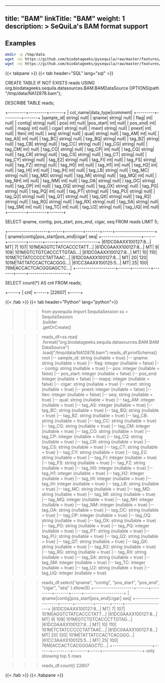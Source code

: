 
---
title: "BAM"
linkTitle: "BAM"
weight: 1
description: >
    SeQuiLa's BAM format support
---

## Examples

```bash
mkdir -p /tmp/data
wget -nc https://github.com/biodatageeks/pysequila/raw/master/features/data/NA12878.multichrom.md.bam -O /tmp/data/NA12878.bam
wget -nc https://github.com/biodatageeks/pysequila/raw/master/features/data/NA12878.multichrom.md.bam.bai -O /tmp/data/NA12878.bam.bai
```


{{< tabpane >}}
{{< tab header="SQL" lang="sql" >}}

CREATE TABLE IF NOT EXISTS reads
USING org.biodatageeks.sequila.datasources.BAM.BAMDataSource
OPTIONS(path "/tmp/data/NA12878.bam");

DESCRIBE TABLE reads;

+---------+---------+-------+
| col_name|data_type|comment|
+---------+---------+-------+
|sample_id|   string|   null|
|    qname|   string|   null|
|     flag|      int|   null|
|   contig|   string|   null|
|      pos|      int|   null|
|pos_start|      int|   null|
|  pos_end|      int|   null|
|     mapq|      int|   null|
|    cigar|   string|   null|
|    rnext|   string|   null|
|    pnext|      int|   null|
|     tlen|      int|   null|
|      seq|   string|   null|
|     qual|   string|   null|
|   tag_AM|      int|   null|
|   tag_AS|      int|   null|
|   tag_BC|   string|   null|
|   tag_BQ|   string|   null|
|   tag_BZ|   string|   null|
|   tag_CB|   string|   null|
|   tag_CC|   string|   null|
|   tag_CG|   string|   null|
|   tag_CM|      int|   null|
|   tag_CO|   string|   null|
|   tag_CP|      int|   null|
|   tag_CQ|   string|   null|
|   tag_CR|   string|   null|
|   tag_CS|   string|   null|
|   tag_CT|   string|   null|
|   tag_CY|   string|   null|
|   tag_E2|   string|   null|
|   tag_FI|      int|   null|
|   tag_FS|   string|   null|
|   tag_FZ|   string|   null|
|   tag_H0|      int|   null|
|   tag_H1|      int|   null|
|   tag_H2|      int|   null|
|   tag_HI|      int|   null|
|   tag_IH|      int|   null|
|   tag_LB|   string|   null|
|   tag_MC|   string|   null|
|   tag_MD|   string|   null|
|   tag_MI|   string|   null|
|   tag_MQ|      int|   null|
|   tag_NH|      int|   null|
|   tag_NM|      int|   null|
|   tag_OA|   string|   null|
|   tag_OC|   string|   null|
|   tag_OP|      int|   null|
|   tag_OQ|   string|   null|
|   tag_OX|   string|   null|
|   tag_PG|   string|   null|
|   tag_PQ|      int|   null|
|   tag_PT|   string|   null|
|   tag_PU|   string|   null|
|   tag_Q2|   string|   null|
|   tag_QT|   string|   null|
|   tag_QX|   string|   null|
|   tag_R2|   string|   null|
|   tag_RG|   string|   null|
|   tag_RX|   string|   null|
|   tag_SA|   string|   null|
|   tag_SM|      int|   null|
|   tag_TC|      int|   null|
|   tag_U2|   string|   null|
|   tag_UQ|      int|   null|
+---------+---------+-------+

SELECT qname, contig, pos_start, pos_end, cigar, seq FROM reads LIMIT 5;

+--------------------+------+---------+-------+-----+--------------------+
|               qname|contig|pos_start|pos_end|cigar|                 seq|
+--------------------+------+---------+-------+-----+--------------------+
|61DC0AAXX100127:8...|    MT|        7|    107| 101M|AGGTCTATCACCCTATT...|
|61DC0AAXX100127:8...|    MT|        9|    109| 101M|GTCTGTCACCCTTGTAG...|
|61DC0AAXX100127:8...|    MT|       10|    110| 101M|TCTATCCCCCTATTAAC...|
|61DC0AAXX100127:8...|    MT|       20|    120| 101M|TATTATCCACTCACGGG...|
|61CC3AAXX100125:5...|    MT|       25|    100|  76M|ACCACTCACGGGAGCTC...|
+--------------------+------+---------+-------+-----+--------------------+

SELECT count(*) AS cnt FROM reads;

+-----+
|  cnt|
+-----+
|22607|
+-----+

{{< /tab >}}
{{< tab header="Python" lang="python">}}
>>> from pysequila import SequilaSession
>>> ss = SequilaSession \
.builder \
.getOrCreate()

>>> reads_df=ss.read\
.format("org.biodatageeks.sequila.datasources.BAM.BAMDataSource")\
.load("/tmp/data/NA12878.bam")
>>> reads_df.printSchema()
root
|-- sample_id: string (nullable = true)
|-- qname: string (nullable = true)
|-- flag: integer (nullable = false)
|-- contig: string (nullable = true)
|-- pos: integer (nullable = false)
|-- pos_start: integer (nullable = false)
|-- pos_end: integer (nullable = false)
|-- mapq: integer (nullable = false)
|-- cigar: string (nullable = true)
|-- rnext: string (nullable = true)
|-- pnext: integer (nullable = false)
|-- tlen: integer (nullable = false)
|-- seq: string (nullable = true)
|-- qual: string (nullable = true)
|-- tag_AM: integer (nullable = true)
|-- tag_AS: integer (nullable = true)
|-- tag_BC: string (nullable = true)
|-- tag_BQ: string (nullable = true)
|-- tag_BZ: string (nullable = true)
|-- tag_CB: string (nullable = true)
|-- tag_CC: string (nullable = true)
|-- tag_CG: string (nullable = true)
|-- tag_CM: integer (nullable = true)
|-- tag_CO: string (nullable = true)
|-- tag_CP: integer (nullable = true)
|-- tag_CQ: string (nullable = true)
|-- tag_CR: string (nullable = true)
|-- tag_CS: string (nullable = true)
|-- tag_CT: string (nullable = true)
|-- tag_CY: string (nullable = true)
|-- tag_E2: string (nullable = true)
|-- tag_FI: integer (nullable = true)
|-- tag_FS: string (nullable = true)
|-- tag_FZ: string (nullable = true)
|-- tag_H0: integer (nullable = true)
|-- tag_H1: integer (nullable = true)
|-- tag_H2: integer (nullable = true)
|-- tag_HI: integer (nullable = true)
|-- tag_IH: integer (nullable = true)
|-- tag_LB: string (nullable = true)
|-- tag_MC: string (nullable = true)
|-- tag_MD: string (nullable = true)
|-- tag_MI: string (nullable = true)
|-- tag_MQ: integer (nullable = true)
|-- tag_NH: integer (nullable = true)
|-- tag_NM: integer (nullable = true)
|-- tag_OA: string (nullable = true)
|-- tag_OC: string (nullable = true)
|-- tag_OP: integer (nullable = true)
|-- tag_OQ: string (nullable = true)
|-- tag_OX: string (nullable = true)
|-- tag_PG: string (nullable = true)
|-- tag_PQ: integer (nullable = true)
|-- tag_PT: string (nullable = true)
|-- tag_PU: string (nullable = true)
|-- tag_Q2: string (nullable = true)
|-- tag_QT: string (nullable = true)
|-- tag_QX: string (nullable = true)
|-- tag_R2: string (nullable = true)
|-- tag_RG: string (nullable = true)
|-- tag_RX: string (nullable = true)
|-- tag_SA: string (nullable = true)
|-- tag_SM: integer (nullable = true)
|-- tag_TC: integer (nullable = true)
|-- tag_U2: string (nullable = true)
|-- tag_UQ: integer (nullable = true)

>>> reads_df.select("qname", "contig", "pos_start", "pos_end", "cigar", "seq" ).show(5)
+--------------------+------+---------+-------+-----+--------------------+
|               qname|contig|pos_start|pos_end|cigar|                 seq|
+--------------------+------+---------+-------+-----+--------------------+
|61DC0AAXX100127:8...|    MT|        7|    107| 101M|AGGTCTATCACCCTATT...|
|61DC0AAXX100127:8...|    MT|        9|    109| 101M|GTCTGTCACCCTTGTAG...|
|61DC0AAXX100127:8...|    MT|       10|    110| 101M|TCTATCCCCCTATTAAC...|
|61DC0AAXX100127:8...|    MT|       20|    120| 101M|TATTATCCACTCACGGG...|
|61CC3AAXX100125:5...|    MT|       25|    100|  76M|ACCACTCACGGGAGCTC...|
+--------------------+------+---------+-------+-----+--------------------+
only showing top 5 rows

>>> reads_df.count()
22607

{{< /tab >}}
{{< /tabpane >}}
